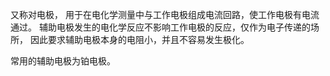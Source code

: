 又称对电极，
用于在电化学测量中与工作电极组成电流回路，使工作电极有电流通过。
辅助电极发生的电化学反应不影响工作电极的反应，仅作为电子传递的场所，
因此要求辅助电极本身的电阻小，并且不容易发生极化。

常用的辅助电极为铂电极。